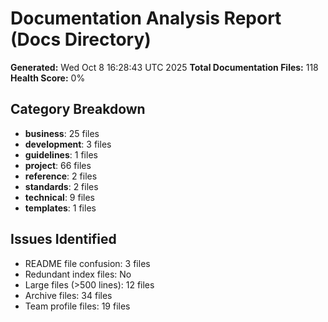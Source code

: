 # Documentation Analysis Report (Docs Directory)

**Generated:** Wed Oct  8 16:28:43 UTC 2025
**Total Documentation Files:** 118
**Health Score:** 0%

## Category Breakdown

- **business**: 25 files
- **development**: 3 files
- **guidelines**: 1 files
- **project**: 66 files
- **reference**: 2 files
- **standards**: 2 files
- **technical**: 9 files
- **templates**: 1 files

## Issues Identified

- README file confusion: 3 files
- Redundant index files: No
- Large files (>500 lines): 12 files
- Archive files: 34 files
- Team profile files: 19 files
